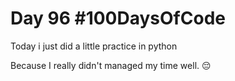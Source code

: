 # Day 96 #100DaysOfCode 

Today i just did a little practice in python

Because I really didn't managed my time well. 😔